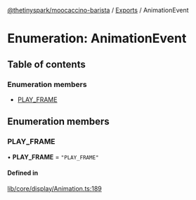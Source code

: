 [@thetinyspark/moocaccino-barista](../README.md) / [Exports](../modules.md) / AnimationEvent

# Enumeration: AnimationEvent

## Table of contents

### Enumeration members

- [PLAY\_FRAME](AnimationEvent.md#play_frame)

## Enumeration members

### PLAY\_FRAME

• **PLAY\_FRAME** = `"PLAY_FRAME"`

#### Defined in

[lib/core/display/Animation.ts:189](https://github.com/thetinyspark/barista/blob/f0ed0f6e/lib/core/display/Animation.ts#L189)
